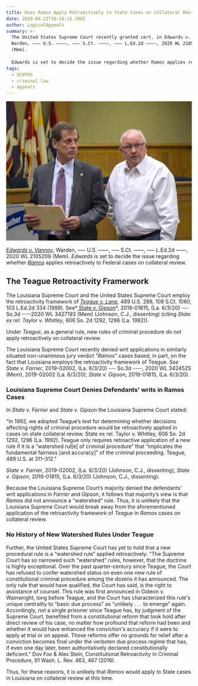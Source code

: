 ```yaml
---
title: Does Ramos Apply Retroactively to State Cases on Collateral Review?
date: 2020-09-22T16:18:12.390Z
author: LogicalAppeals
summary: >-
  The United States Supreme Court recently granted cert. in Edwards v. Vannoy,
  Warden, ––– U.S. ––––, ––– S.Ct. ––––, ––– L.Ed.2d ––––, 2020 WL 2105209
  (Mem).

  Edwards is set to decide the issue regarding whether Ramos applies retroactively to Federal cases on collateral review.  Nevertheless, does Ramos apply retroactively to state cases on collateral review? For these reasons, we believe it does not:
tags:
  - SCOTUS
  - criminal law
  - appeals
---
```

![Edwards v Vannoy](/static/img/edwards-v-vannoy.jpg "Edwards v Vannoy")

*[Edwards v. Vannoy](https://www.supremecourt.gov/search.aspx?filename=/docket/docketfiles/html/public/19-5807.html)*, Warden, ––– U.S. ––––, ––– S.Ct. ––––, ––– L.Ed.2d ––––, 2020 WL 2105209 (Mem).  *Edwards* is set to decide the issue regarding whether *[Ramos](https://www.supremecourt.gov/opinions/19pdf/18-5924_n6io.pdf)* applies retroactively to Federal cases on collateral review.

## The Teague Retroactivity Framerwork

The Louisiana Supreme Court and the United States Supreme Court employ the retroactivity framework of *[Teague v. Lane](https://supreme.justia.com/cases/federal/us/489/288/)*, 489 U.S. 288, 109 S.Ct. 1060, 103 L.Ed.2d 334 (1989).  See*[ State v. Gipson](https://www.lasc.org/Opinions/2020/19-1815.KH.bjj.grant.pdf)*, 2019-01815, (La. 6/3/20) --- So.3d ----2020 WL 3427193 (Mem) (Johnson, C.J., dissenting) (citing *State ex rel. Taylor v. Whitley*, 606 So. 2d 1292, 1296 (La. 1992)).  

Under *Teague*, as a general rule, new rules of criminal procedure do not apply retroactively on collateral review. 

The Louisiana Supreme Court recently denied writ applications in similarly situated non-unanimous jury verdict "*Ramos"* cases based, in part, on the fact that Louisiana employs the retroactivity framework of Teague.  *See State v. Farrier*, 2019-02002, (La. 6/3/20) --- So.3d ----, 2020 WL 3424525 (Mem), 2019-02002 (La. 6/3/20); *State v. Gipson*, 2019-01815, (La. 6/3/20).

### Louisiana Supreme Court Denies Defendants' writs in Ramos Cases

In *State v. Farrier* and *State v. Gipson* the Louisiana Supreme Court stated:

"In 1992, we adopted Teague’s test for determining whether decisions affecting rights of criminal procedure would be retroactively applied in cases on state collateral review. State ex rel. Taylor v. Whitley, 606 So. 2d 1292, 1296 (La. 1992). Teague only requires retroactive application of a new rule if it is a “watershed rul\[e] of criminal procedure” that “implicates the fundamental fairness \[and accuracy]” of the criminal proceeding. Teague, 489 U.S. at 311–312."

*State v. Farrier*, 2019-02002, (La. 6/3/20) (Johnson, C.J., dissenting); *State v. Gipson*, 2019-01815, (La. 6/3/20) (Johnson, C.J., dissenting).  

Because the Louisiana Supreme Court’s majority denied the defendants’ writ applications in *Farrier* and *Gipson*, it follows that majority’s view is that *Ramos* did not announce a “watershed” rule.  Thus, it is unlikely that the Louisiana Supreme Court would break away from the aforementioned application of the retroactivity framework of *Teague* in *Ramos* cases on collateral review. 

### No History of New Watershed Rules Under Teague

Further, the United States Supreme Court has yet to hold that a new procedural rule is a “watershed rule” applied retroactively:
"The Supreme Court has so narrowed such “watershed” rules, however, that the doctrine is highly exceptional. Over the past quarter-century since Teague, the Court has refused to confer watershed status on even one new rule of constitutional criminal procedure among the dozens it has announced. The only rule that would have qualified, the Court has said, is the right to assistance of counsel. This rule was first announced in Gideon v. Wainwright, long before Teague, and the Court has characterized this rule's unique centrality to “basic due process” as “unlikely . . . to emerge” again. Accordingly, not a single prisoner since Teague has, by judgment of the Supreme Court, benefited from a constitutional reform that took hold after direct review of his case, no matter how profound that reform had been and whether it would have enhanced the conviction's accuracy if it were to apply at trial or on appeal. Those reforms offer no grounds for relief after a conviction becomes final under the verboten due process regime that has, if even one day later, been authoritatively declared constitutionally deficient."  Dov Fox & Alex Stein, Constitutional Retroactivity in Criminal Procedure, 91 Wash. L. Rev. 463, 467 (2016).

Thus, for these reasons, it is unlikely that *Ramos* would apply to State cases in Louisiana on collateral review at this time.
